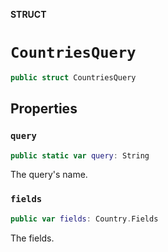 **STRUCT**

# `CountriesQuery`

```swift
public struct CountriesQuery
```

## Properties
### `query`

```swift
public static var query: String
```

The query's name.

### `fields`

```swift
public var fields: Country.Fields
```

The fields.

